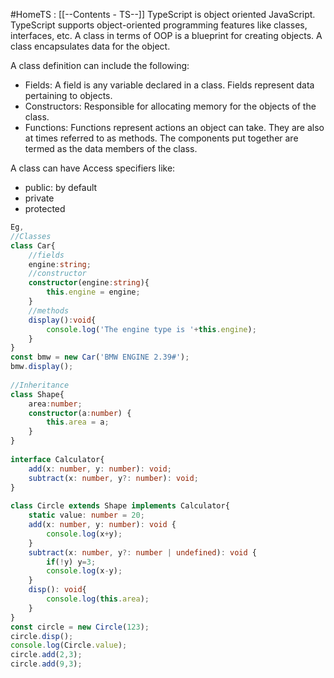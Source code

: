 #HomeTS : [[--Contents - TS--]]
TypeScript is object oriented JavaScript. TypeScript supports object-oriented programming features like classes, interfaces, etc. 
A class in terms of OOP is a blueprint for creating objects.
A class encapsulates data for the object.

A class definition can include the following:
- Fields: A field is any variable declared in a class. Fields represent data pertaining to objects.
- Constructors: Responsible for allocating memory for the objects of the class.
- Functions: Functions represent actions an object can take. They are also at times referred to as methods.
The components put together are termed as the data members of the class.

A class can have Access specifiers like:
- public: by default
- private
- protected
```ts
Eg,
//Classes
class Car{
    //fields
    engine:string;
    //constructor
    constructor(engine:string){
        this.engine = engine;
    }
    //methods
    display():void{
        console.log('The engine type is '+this.engine);
    }
}
const bmw = new Car('BMW ENGINE 2.39#');
bmw.display();
  
//Inheritance
class Shape{
    area:number;
    constructor(a:number) {
        this.area = a;
    }
}
  
interface Calculator{
    add(x: number, y: number): void;
    subtract(x: number, y?: number): void;
}
  
class Circle extends Shape implements Calculator{
    static value: number = 20;
    add(x: number, y: number): void {
        console.log(x+y);
    }
    subtract(x: number, y?: number | undefined): void {
        if(!y) y=3;
        console.log(x-y);
    }
    disp(): void{
        console.log(this.area);
    }
}
const circle = new Circle(123);
circle.disp();
console.log(Circle.value);
circle.add(2,3);
circle.add(9,3);
```